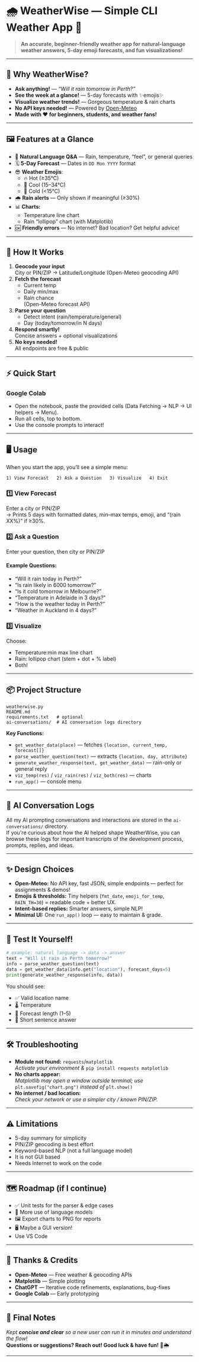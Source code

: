 # 🌧️ WeatherWise — Simple CLI Weather App 🚀

> **An accurate, beginner-friendly weather app for natural-language weather answers, 5-day emoji forecasts, and fun visualizations!**

---

## 🌟 Why WeatherWise?
- **Ask anything!** — _“Will it rain tomorrow in Perth?”_  
- **See the week at a glance!** — 5-day forecasts with ✨emojis✨  
- **Visualize weather trends!** — Gorgeous temperature & rain charts  
- **No API keys needed!** — Powered by [Open-Meteo](https://open-meteo.com/)  
- **Made with ❤️ for beginners, students, and weather fans!**

---

## 🖼️ Features at a Glance

- 💬 **Natural Language Q&A** — Rain, temperature, “feel”, or general queries
- 🗓️ **5-Day Forecast** — Dates in `DD Mon YYYY` format
- 😎 **Weather Emojis**:  
  - 🔥 Hot (≥35°C)  
  - 🙂 Cool (15–34°C)  
  - 🥶 Cold (<15°C)
- 🌧️ **Rain alerts** — Only shown if meaningful (≥30%)
- 📊 **Charts:**  
  - Temperature line chart  
  - Rain “lollipop” chart (with Matplotlib)
- 🆗 **Friendly errors** — No internet? Bad location? Get helpful advice!

---

## 🧠 How It Works

1. **Geocode your input**  
   City or PIN/ZIP → Latitude/Longitude (Open-Meteo geocoding API)
2. **Fetch the forecast**  
   - Current temp  
   - Daily min/max  
   - Rain chance  
   (Open-Meteo forecast API)
3. **Parse your question**  
   - Detect intent (rain/temperature/general)  
   - Day (today/tomorrow/in N days)
4. **Respond smartly!**  
   Concise answers + optional visualizations
5. **No keys needed!**  
   All endpoints are free & public

---

## ⚡ Quick Start

###  Google Colab

- Open the notebook, paste the provided cells (Data Fetching → NLP → UI helpers → Menu).
- Run all cells, top to bottom.
- Use the console prompts to interact!
---

## 🖥️ Usage

When you start the app, you’ll see a simple menu:

```
1) View Forecast   2) Ask a Question   3) Visualize   4) Exit
```

### 1️⃣ **View Forecast**  
Enter a city or PIN/ZIP  
→ Prints 5 days with formatted dates, min–max temps, emoji, and “(rain XX%)” if ≥30%.

### 2️⃣ **Ask a Question**  
Enter your question, then city or PIN/ZIP  
#### Example Questions:
- “Will it rain today in Perth?”
- “Is rain likely in 6000 tomorrow?”
- “Is it cold tomorrow in Melbourne?”
- “Temperature in Adelaide in 3 days?”
- “How is the weather today in Perth?”
- “Weather in Auckland in 4 days?”

### 3️⃣ **Visualize**
Choose:
- Temperature:min max line chart
- Rain: lollipop chart (stem + dot + % label)
- Both!

---

## 📦 Project Structure

```
weatherwise.py
README.md
requirements.txt   # optional
ai-conversations/  # AI conversation logs directory
```
**Key Functions:**  
- `get_weather_data(place)` — fetches `{location, current_temp, forecast[]}`
- `parse_weather_question(text)` — extracts `{location, day, attribute}`
- `generate_weather_response(text, get_weather_data)` — rain-only or general reply
- `viz_temp(res)` / `viz_rain(res)` / `viz_both(res)` — charts
- `run_app()` — console menu

---

## 🧾 AI Conversation Logs

All my AI prompting conversations and interactions are stored in the `ai-conversations/` directory.  
If you're curious about how the AI helped shape WeatherWise, you can browse these logs for important transcripts of the development process, prompts, replies, and ideas.

---

## ✨ Design Choices

- **Open-Meteo:** No API key, fast JSON, simple endpoints — perfect for assignments & demos!
- **Emojis & thresholds:** Tiny helpers (`fmt_date`, `emoji_for_temp`, `RAIN_TH=30`) = readable code + better UX.
- **Intent-based replies:** Smarter answers, simple NLP!
- **Minimal UI:** One `run_app()` loop — easy to maintain & grade.

---

## 🧪 Test It Yourself!

```python
# example: natural language -> data -> answer
text = "Will it rain in Perth tomorrow?"
info = parse_weather_question(text)
data = get_weather_data(info.get("location"), forecast_days=5)
print(generate_weather_response(info, data))
```
You should see:
- ✅ Valid location name  
- 🌡️ Temperature  
- 📆 Forecast length (1–5)  
- 💬 Short sentence answer

---

## 🛠️ Troubleshooting

- **Module not found:** `requests`/`matplotlib`  
  _Activate your environment &_ `pip install requests matplotlib`
- **No charts appear:**  
  _Matplotlib may open a window outside terminal; use_ `plt.savefig("chart.png")` _instead of_ `plt.show()`
- **No internet / bad location:**  
  _Check your network or use a simpler city / known PIN/ZIP._

---

## ⚠️ Limitations

- 5-day summary for simplicity
- PIN/ZIP geocoding is best effort 
- Keyword-based NLP (not a full language model)
- It is not GUI based
- Needs Internet to work on the code

---

## 🗺️ Roadmap (if I continue)

- ✅ Unit tests for the parser & edge cases
- 🧠 More use of language models
- 🖼️ Export charts to PNG for reports
- 🖥️ Maybe a GUI version!
- Use VS Code 

---

## 🙏 Thanks & Credits

- **Open-Meteo** — Free weather & geocoding APIs
- **Matplotlib** — Simple plotting
- **ChatGPT** — Iterative code refinements, explanations, bug-fixes
- **Google Colab** — Early prototyping

---

## 👋 Final Notes

_Kept **concise and clear** so a new user can run it in minutes and understand the flow!_  
**Questions or suggestions? Reach out! Good luck & have fun!** 🎉🌦️

---
